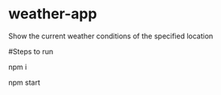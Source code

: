 # weather-app
Show the current weather conditions of the specified location

#Steps to run

npm i

npm start
